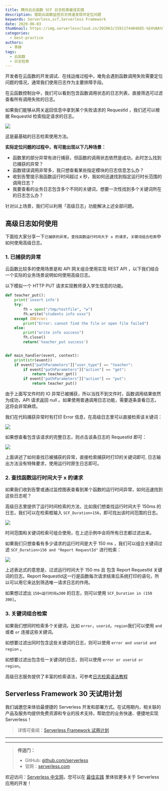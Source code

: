 ```yaml
---
title: 腾讯云云函数 SCF 日志检索最佳实践
description: 借助云函数监控日志快速发现并定位问题
keywords: Serverless,scf,Serverless Framework
date: 2020-06-03
thumbnail: https://img.serverlesscloud.cn/202063/1591174404685-%E4%BA%91%E5%87%BD%E6%95%B0%E6%97%A5%E5%BF%97%E6%A3%80%E7%B4%A2.jpg
categories:
  - best-practice
authors:
  - 李婷
tags:
  - 云函数
  - 日志检索
---
```


开发者在云函数的开发调试、在线运维过程中，难免会遇到函数调用失败需要定位问题的情况，通常我们使用日志作为主要排障手段。

在云函数控制台中，我们可以看到包含函数调用状态的日志列表，直接筛选可过滤查看所有调用失败的日志。

如果我们能够从网关返回信息中拿到某个失败请求的 RequestId ，我们还可以根据 RequestId 检索指定请求的日志。

![](https://img.serverlesscloud.cn/202063/1591168127983-6.jpg)

这是最基础的日志检索使用方法。

**实际定位问题的过程中，有可能出现以下几种场景：**

- 函数里的部分异常有进行捕获，但函数的调用状态依然是成功，此时怎么找到已捕获的异常？
- 函数错误调用非常多，我只想查看某些指定模块的日志信息怎么办？
- 收到告警提示我函数运行时间超过 x 秒，我如何迅速找到指定运行时长范围的调用日志？
- 我要查看的业务日志包含多个不同的关键词，想要一次性找到多个关键词所在的日志怎么办？

针对以上场景，我们可以利用「高级日志」功能解决上述全部问题。


## 高级日志如何使用

下面给大家分享一下`已捕获的异常`，`查找函数运行时间大于 x 的请求`，`关键词组合检索`中如何使用高级日志。

### 1. 已捕获的异常

云函数比较多的使用场景是和 API 网关组合使用实现 REST API ，以下我们结合一个实际的业务场景说明如何使用高级日志。

以下模拟一个 HTTP PUT 请求实现教师录入学生信息的功能。

```python
def teacher_put():
    print('insert info')
    try:
        fh = open("/tmp/testfile", "w")
        fh.write("students info xxxx")
    except IOError:
        print("Error: cannot find the file or open file failed")
    else:
        print("write info success")
        fh.close()
        return('teacher_put success')


def main_handler(event, context):
    print(str(event))
    if event["pathParameters"]["user_type"] == "teacher":
        if event["pathParameters"]["action"] == "get":
            return teacher_get()
        if event["pathParameters"]["action"] == "put":
            return teacher_put()
```

由于上面写文件时的 IO 异常已被捕获，所以当找不到文件时，函数调用结果依然为成功，API 请求返回 null 。如果使用普通调用日志功能，需要逐条查看日志，这将会非常麻烦。

我们在代码捕获异常时有打印 Error 信息，在高级日志里可以直接检索该关键词：

![](https://img.serverlesscloud.cn/202063/1591168216248-2.png)

如果想查看包含该请求的完整日志，则点击该条日志的 RequestId 即可：

![](https://img.serverlesscloud.cn/202063/1591168129971-6.jpg)

上面讲述了如何查找已被捕获的异常，直接检索捕获时打印的关键词即可, 日志输出方法没有特殊要求，使用运行时原生日志即可。

### 2. 查找函数运行时间大于 x 的请求

如果我们收到告警或通过监控图表查看到某个函数的运行时间异常，如何迅速找到这些日志呢？

高级日志里提供了运行时间检索的方法，比如我们想查找运行时间大于 150ms 的日志，我们可以在检索框输入 `SCF_Duration>150`，即可找出该时间范围的日志。

![](https://img.serverlesscloud.cn/202063/1591168129314-6.jpg)

时间范围和关键词检索可组合使用，在上述示例中会将所有日志都过滤出来。

如果我们只想查看有多少请求的运行时间是大于 150 ms ，我们可以组合关键词过滤 `SCF_Duration>150 and "Report RequestId"` 进行检索：

![](https://img.serverlesscloud.cn/202063/1591168128785-6.jpg)

上述表达式的意思是，过滤运行时间大于 150 ms 且 包含 Report RequestId 关键词的日志。Report RequestId这一行是函数每次请求结束后系统打印的语句，所以可以用它来达到筛选唯一请求日志的作用。

如果想过滤出 `150<运行时间≤300` 的日志，则可以使用 `SCF_Duration in (150 300]`。

### 3. 关键词组合检索

如果我们想同时检索多个关键词，比如 `error`，`userid`，`region`我们可以使用 `and` 或者 `or` 连接这些关键词。

如想要过滤出同时包含这些关键词的日志，则可以使用 `error and userid and region` 。

如想要过滤出包含任一关键词的日志，则可以使用 `error or userid or region`。

高级日志服务提供了丰富的检索语法，可参考[日志检索语法教程](https://cloud.tencent.com/document/product/583/40964)

## Serverless Framework 30 天试用计划

我们诚邀您来体验最便捷的 Serverless 开发和部署方式。在试用期内，相关联的产品及服务均提供免费资源和专业的技术支持，帮助您的业务快速、便捷地实现 Serverless！

> 详情可查阅：[Serverless Framework 试用计划](https://cloud.tencent.com/document/product/1154/38792)

---
<div id='scf-deploy-iframe-or-md'></div>

---

> **传送门：**
> - GitHub: [github.com/serverless](https://github.com/serverless/serverless/blob/master/README_CN.md)
> - 官网：[serverless.com](https://serverless.com/)

欢迎访问：[Serverless 中文网](https://serverlesscloud.cn/)，您可以在 [最佳实践](https://serverlesscloud.cn/best-practice) 里体验更多关于 Serverless 应用的开发！

